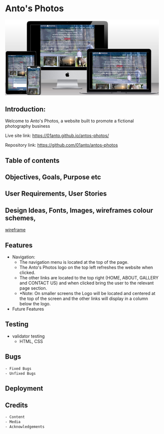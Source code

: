 # Anto's Photos
![Antos Photos techsini mockup](readme-extras/techsini-antosphotos-mockup.jpg)
## Introduction:
Welcome to Anto's Photos, a website built to promote a fictional photography business

Live site link: https://01anto.github.io/antos-photos/

Repository link: https://github.com/01anto/antos-photos

## Table of contents
## Objectives, Goals, Purpose etc
## User Requirements, User Stories
## Design Ideas, Fonts, Images,  wireframes colour schemes,
[wireframe](readme-extras/wireframe.pdf)
## Features
  - Navigation:
    - The navigation menu is located at the top of the page.
    - The Anto's Photos logo on the top left refreshes the website when clicked.
    - The other links are located to the top right (HOME, ABOUT, GALLERY and CONTACT US) and when clicked bring the user to the relevant page section.
    - *Note: On smaller screens the Logo will be located and centered at the top of the screen and the other links will display in a column below the logo.
  - Future Features
## Testing
  - validator testing
    - HTML, CSS
## Bugs
    - Fixed Bugs
    - Unfixed Bugs
## Deployment
## Credits
    - Content
    - Media
    - Acknowledgements




